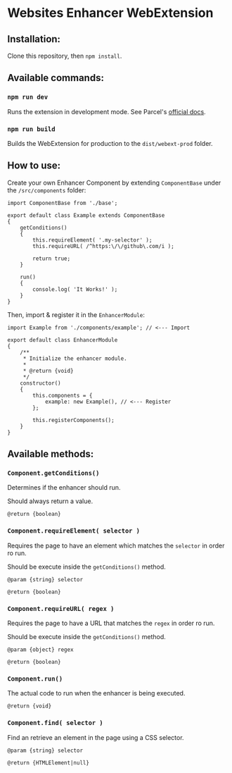 # Websites Enhancer WebExtension

## Installation:

Clone this repository, then `npm install`.


## Available commands:

### `npm run dev`

Runs the extension in development mode. See Parcel's [official docs](https://v2.parceljs.org/recipes/web-extension/).


### `npm run build`

Builds the WebExtension for production to the `dist/webext-prod` folder.

## How to use:

Create your own Enhancer Component by extending `ComponentBase` under the `/src/components` folder:

```JS
import ComponentBase from './base';

export default class Example extends ComponentBase
{
    getConditions()
    {
        this.requireElement( '.my-selector' );
        this.requireURL( /^https:\/\/github\.com/i );

        return true;
    }

    run()
    {
        console.log( 'It Works!' );
    }
}
```

Then, import & register it in the `EnhancerModule`:

```JS
import Example from './components/example'; // <--- Import

export default class EnhancerModule
{
    /**
     * Initialize the enhancer module.
     * 
     * @return {void}
     */
    constructor()
    {
        this.components = {
            example: new Example(), // <--- Register
        };

        this.registerComponents();
    }
}
```

## Available methods:

### `Component.getConditions()`
Determines if the enhancer should run.

Should always return a value.

```JS
@return {boolean}
```

### `Component.requireElement( selector )`
Requires the page to have an element which matches the `selector` in order ro run.

Should be execute inside the `getConditions()` method.

```JS
@param {string} selector

@return {boolean}
```

### `Component.requireURL( regex )`
Requires the page to have a URL that matches the `regex` in order ro run.

Should be execute inside the `getConditions()` method.

```JS
@param {object} regex

@return {boolean}
```

### `Component.run()`
The actual code to run when the enhancer is being executed.

```JS
@return {void}
```

### `Component.find( selector )`
Find an retrieve an element in the page using a CSS selector.

```JS
@param {string} selector

@return {HTMLElement|null}
```
